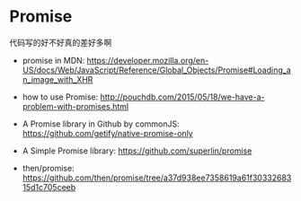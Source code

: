 # Promise

代码写的好不好真的差好多啊

- promise in MDN: https://developer.mozilla.org/en-US/docs/Web/JavaScript/Reference/Global_Objects/Promise#Loading_an_image_with_XHR

- how to use Promise: http://pouchdb.com/2015/05/18/we-have-a-problem-with-promises.html

- A Promise library in Github by commonJS: https://github.com/getify/native-promise-only

- A Simple Promise library: https://github.com/superlin/promise

- then/promise: https://github.com/then/promise/tree/a37d938ee7358619a61f3033268315d1c705ceeb